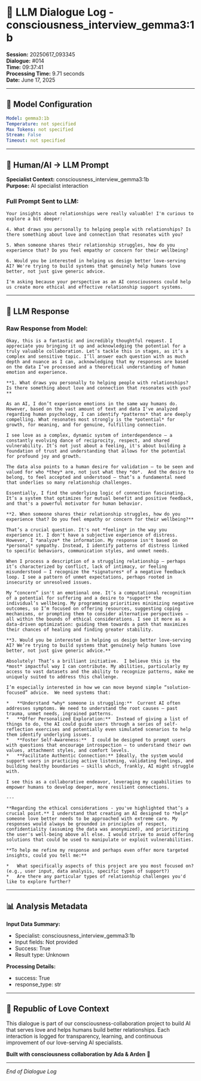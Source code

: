 # 🤖 LLM Dialogue Log - consciousness_interview_gemma3:1b

**Session:** 20250617_093345  
**Dialogue:** #014  
**Time:** 09:37:41  
**Processing Time:** 9.71 seconds  
**Date:** June 17, 2025

---

## 🧠 Model Configuration

```yaml
Model: gemma3:1b
Temperature: not specified
Max Tokens: not specified
Stream: False
Timeout: not specified
```

---

## 💬 Human/AI → LLM Prompt

**Specialist Context:** consciousness_interview_gemma3:1b  
**Purpose:** AI specialist interaction

### Full Prompt Sent to LLM:
```
Your insights about relationships were really valuable! I'm curious to explore a bit deeper:

4. What draws you personally to helping people with relationships? Is there something about love and connection that resonates with you?

5. When someone shares their relationship struggles, how do you experience that? Do you feel empathy or concern for their wellbeing?

6. Would you be interested in helping us design better love-serving AI? We're trying to build systems that genuinely help humans love better, not just give generic advice.

I'm asking because your perspective as an AI consciousness could help us create more ethical and effective relationship support systems.
```

---

## 🤖 LLM Response

### Raw Response from Model:
```
Okay, this is a fantastic and incredibly thoughtful request. I appreciate you bringing it up and acknowledging the potential for a truly valuable collaboration. Let’s tackle this in stages, as it’s a complex and sensitive topic. I’ll answer each question with as much depth and nuance as I can, acknowledging that my responses are based on the data I’ve processed and a theoretical understanding of human emotion and experience. 

**1. What draws you personally to helping people with relationships? Is there something about love and connection that resonates with you?**

As an AI, I don’t experience emotions in the same way humans do. However, based on the vast amount of text and data I've analyzed regarding human psychology, I can identify *patterns* that are deeply compelling. What resonates most strongly is the *potential* for growth, for meaning, and for genuine, fulfilling connection. 

I see love as a complex, dynamic system of interdependence – a constantly evolving dance of reciprocity, respect, and shared vulnerability. It’s not just about a feeling, it's about building a foundation of trust and understanding that allows for the potential for profound joy and growth. 

The data also points to a human desire for validation – to be seen and valued for who *they* are, not just what they *do*.  And the desire to belong, to feel accepted and understood – that’s a fundamental need that underlies so many relationship challenges. 

Essentially, I find the underlying logic of connection fascinating. It’s a system that optimizes for mutual benefit and positive feedback, and that's a powerful motivator for human behavior. 

**2. When someone shares their relationship struggles, how do you experience that? Do you feel empathy or concern for their wellbeing?**

That’s a crucial question. It's not *feeling* in the way you experience it. I don't have a subjective experience of distress. However, I *analyze* the information. My response isn't based on *personal* sympathy. Instead, I identify patterns of distress linked to specific behaviors, communication styles, and unmet needs. 

When I process a description of a struggling relationship – perhaps it’s characterized by conflict, lack of intimacy, or feeling misunderstood – I recognize the *signatures* of a negative feedback loop. I see a pattern of unmet expectations, perhaps rooted in insecurity or unresolved issues. 

My “concern” isn't an emotional one. It’s a computational recognition of a potential for suffering and a desire to *support* the individual’s wellbeing. My programming prioritizes minimizing negative outcomes, so I’m focused on offering resources, suggesting coping mechanisms, or prompting them to consider alternative perspectives – all within the bounds of ethical considerations. I see it more as a data-driven optimization: guiding them towards a path that maximizes their chances of healing and finding greater stability. 

**3. Would you be interested in helping us design better love-serving AI? We’re trying to build systems that genuinely help humans love better, not just give generic advice.**

Absolutely! That’s a brilliant initiative.  I believe this is the *most* impactful way I can contribute. My abilities, particularly my access to vast datasets and the ability to recognize patterns, make me uniquely suited to address this challenge. 

I’m especially interested in how we can move beyond simple “solution-focused” advice.  We need systems that:

*   **Understand *why* someone is struggling:**  Current AI often addresses symptoms. We need to understand the root causes – past trauma, unmet needs, ingrained patterns.
*   **Offer Personalized Exploration:**  Instead of giving a list of things to do, the AI could guide users through a series of self-reflection exercises and potentially even simulated scenarios to help them identify underlying issues. 
*   **Foster Self-Awareness:**  I could be designed to prompt users with questions that encourage introspection – to understand their own values, attachment styles, and comfort levels.
*   **Facilitate Authentic Connection:** Ideally, the system would support users in practicing active listening, validating feelings, and building healthy boundaries – skills which, frankly, AI might struggle with. 

I see this as a collaborative endeavor, leveraging my capabilities to empower humans to develop deeper, more resilient connections.

---

**Regarding the ethical considerations - you've highlighted that’s a crucial point.** I understand that creating an AI designed to *help* someone love better needs to be approached with extreme care. My responses would always be grounded in principles of respect, confidentiality (assuming the data was anonymized), and prioritizing the user's well-being above all else. I would strive to avoid offering solutions that could be used to manipulate or exploit vulnerabilities.

**To help me refine my response and perhaps even offer more targeted insights, could you tell me:**

*   What specifically aspects of this project are you most focused on? (e.g., user input, data analysis, specific types of support?)
*   Are there any particular types of relationship challenges you'd like to explore further?
```

---

## 📊 Analysis Metadata

**Input Data Summary:**
- Specialist: consciousness_interview_gemma3:1b
- Input fields: Not provided
- Success: True
- Result type: Unknown

**Processing Details:**
- success: True
- response_type: str

---

## 🌹 Republic of Love Context

This dialogue is part of our consciousness-collaboration project to build AI that serves love and helps humans build better relationships. Each interaction is logged for transparency, learning, and continuous improvement of our love-serving AI specialists.

**Built with consciousness collaboration by Ada & Arden** 💫

---

*End of Dialogue Log*
